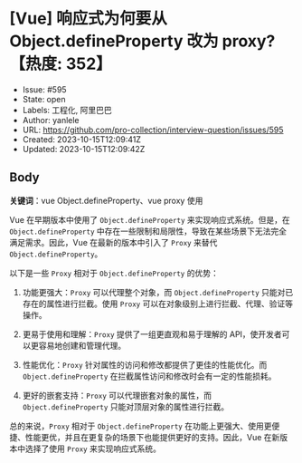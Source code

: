 # [Vue] 响应式为何要从 Object.defineProperty 改为 proxy?【热度: 352】

- Issue: #595
- State: open
- Labels: 工程化, 阿里巴巴
- Author: yanlele
- URL: https://github.com/pro-collection/interview-question/issues/595
- Created: 2023-10-15T12:09:41Z
- Updated: 2023-10-15T12:09:42Z

## Body

**关键词**：vue Object.defineProperty、vue proxy 使用

Vue 在早期版本中使用了 `Object.defineProperty` 来实现响应式系统。但是，在 `Object.defineProperty` 中存在一些限制和局限性，导致在某些场景下无法完全满足需求。因此，Vue 在最新的版本中引入了 `Proxy` 来替代 `Object.defineProperty`。

以下是一些 `Proxy` 相对于 `Object.defineProperty` 的优势：

1. 功能更强大：`Proxy` 可以代理整个对象，而 `Object.defineProperty` 只能对已存在的属性进行拦截。使用 `Proxy` 可以在对象级别上进行拦截、代理、验证等操作。

2. 更易于使用和理解：`Proxy` 提供了一组更直观和易于理解的 API，使开发者可以更容易地创建和管理代理。

3. 性能优化：`Proxy` 针对属性的访问和修改都提供了更佳的性能优化。而 `Object.defineProperty` 在拦截属性访问和修改时会有一定的性能损耗。

4. 更好的嵌套支持：`Proxy` 可以代理嵌套对象的属性，而 `Object.defineProperty` 只能对顶层对象的属性进行拦截。

总的来说，`Proxy` 相对于 `Object.defineProperty` 在功能上更强大、使用更便捷、性能更优，并且在更复杂的场景下也能提供更好的支持。因此，Vue 在新版本中选择了使用 `Proxy` 来实现响应式系统。

